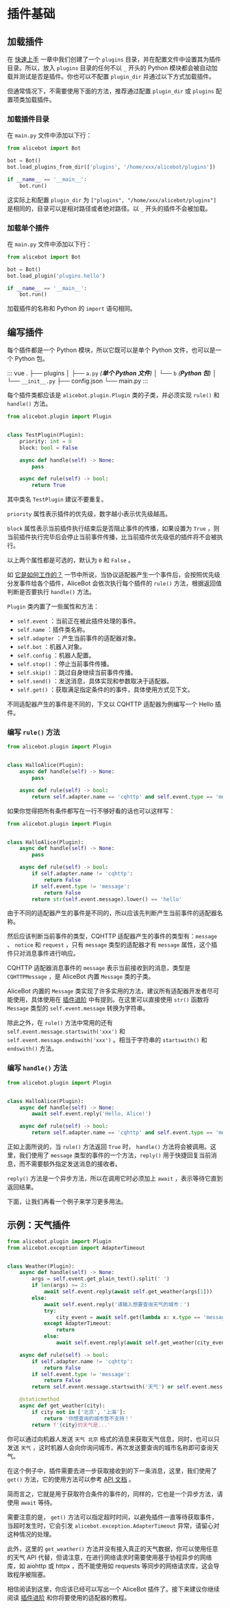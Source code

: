 # 插件基础

## 加载插件

在 [快速上手](./getting-started.md) 一章中我们创建了一个 `plugins` 目录，并在配置文件中设置其为插件目录。所以，放入 `plugins` 目录的任何不以 `_` 开头的 Python 模块都会被自动加载并测试是否是插件。你也可以不配置 `plugin_dir` 并通过以下方式加载插件。

但通常情况下，不需要使用下面的方法，推荐通过配置 `plugin_dir` 或 `plugins` 配置项类加载插件。

### 加载插件目录

在 `main.py` 文件中添加以下行：

```python {4}
from alicebot import Bot

bot = Bot()
bot.load_plugins_from_dir(['plugins', '/home/xxx/alicebot/plugins'])

if __name__ == '__main__':
    bot.run()
```

这实际上和配置 `plugin_dir` 为 `["plugins", "/home/xxx/alicebot/plugins"]` 是相同的，目录可以是相对路径或者绝对路径。以 `_` 开头的插件不会被加载。

### 加载单个插件

在 `main.py` 文件中添加以下行：

```python {4}
from alicebot import Bot

bot = Bot()
bot.load_plugin('plugins.hello')

if __name__ == '__main__':
    bot.run()
```

加载插件的名称和 Python 的 `import` 语句相同。

## 编写插件

每个插件都是一个 Python 模块，所以它既可以是单个 Python 文件，也可以是一个 Python 包。

::: vue
.
├── plugins
│   ├── `a.py` _(**单个 Python 文件**)_
│   └── `b` _(**Python 包**)_
│      └── `__init__.py`
├── config.json
└── main.py
:::

每个插件类都应该是 `alicebot.plugin.Plugin` 类的子类，并必须实现 `rule()` 和 `handle()` 方法。

```python {5-6}
from alicebot.plugin import Plugin


class TestPlugin(Plugin):
  	priority: int = 0
    block: bool = False

    async def handle(self) -> None:
        pass

    async def rule(self) -> bool:
        return True

```

其中类名 `TestPlugin` 建议不要重复。

`priority` 属性表示插件的优先级，数字越小表示优先级越高。

`block` 属性表示当前插件执行结束后是否阻止事件的传播，如果设置为 `True` ，则当前插件执行完毕后会停止当前事件传播，比当前插件优先级低的插件将不会被执行。

以上两个属性都是可选的，默认为 `0` 和 `False` 。

如 [它是如何工作的？](./#它是如何工作的？) 一节中所说，当协议适配器产生一个事件后，会按照优先级分发事件给各个插件，AliceBot 会依次执行每个插件的 `rule()` 方法，根据返回值判断是否要执行 `handle()` 方法。

`Plugin` 类内置了一些属性和方法：

- `self.event` ：当前正在被此插件处理的事件。
- `self.name` ：插件类名称。
- `self.adapter` ：产生当前事件的适配器对象。
- `self.bot` ：机器人对象。
- `self.config` ：机器人配置。
- `self.stop()` ：停止当前事件传播。
- `self.skip()` ：跳过自身继续当前事件传播。
- `self.send()` ：发送消息，具体实现和参数取决于适配器。
- `self.get()` ：获取满足指定条件的的事件，具体使用方式见下文。

不同适配器产生的事件是不同的，下文以 CQHTTP 适配器为例编写一个 Hello 插件。

### 编写 `rule()` 方法

```python {9}
from alicebot.plugin import Plugin


class HalloAlice(Plugin):
    async def handle(self) -> None:
        pass

    async def rule(self) -> bool:
        return self.adapter.name == 'cqhttp' and self.event.type == 'message' and str(self.event.message).lower() == 'hello'

```

如果你觉得把所有条件都写在一行不够好看的话也可以这样写：

```python {9-13}
from alicebot.plugin import Plugin


class HalloAlice(Plugin):
    async def handle(self) -> None:
        pass

    async def rule(self) -> bool:
        if self.adapter.name != 'cqhttp':
          	return False
        if self.event.type != 'message':
          	return False
        return str(self.event.message).lower() == 'hello'

```

由于不同的适配器产生的事件是不同的，所以应该先判断产生当前事件的适配器名称。

然后应该判断当前事件的类型，CQHTTP 适配器产生的事件的类型有：`message` 、 `notice` 和 `request` ，只有 `message` 类型的适配器才有 `message` 属性，这个插件只对消息事件进行响应。

CQHTTP 适配器消息事件的 `message` 表示当前接收到的消息，类型是 `CQHTTPMessage` ，是 AliceBot 内置 `Message` 类的子类。

AliceBot 内置的 `Message` 类实现了许多实用的方法，建议所有适配器开发者尽可能使用，具体使用在 [插件进阶](./plugin-advanced.md) 中有提到。在这里可以直接使用 `str()` 函数将 `Message` 类型的 `self.event.message` 转换为字符串。

除此之外，在 `rule()` 方法中常用的还有 `self.event.message.startswith('xxx')` 和  `self.event.message.endswith('xxx')` 。相当于字符串的 `startswith()` 和 `endswith()` 方法。

### 编写 `handle()` 方法

```python {6}
from alicebot.plugin import Plugin


class HalloAlice(Plugin):
    async def handle(self) -> None:
        await self.event.reply('Hello, Alice!')

    async def rule(self) -> bool:
        return self.adapter.name == 'cqhttp' and self.event.type == 'message' and str(self.event.message).lower() == 'hello'

```

正如上面所说的，当 `rule()` 方法返回 `True` 时， `handle()` 方法将会被调用。这里，我们使用了 `message` 类型的事件的一个方法，`reply()` 用于快捷回复当前消息，而不需要额外指定发送消息的接收者。

`reply()` 方法是一个异步方法，所以在调用它时必须加上 `await` ，表示等待它直到返回结果。

下面，让我们再看一个例子来学习更多用法。

## 示例：天气插件

```python
from alicebot.plugin import Plugin
from alicebot.exception import AdapterTimeout


class Weather(Plugin):
    async def handle(self) -> None:
        args = self.event.get_plain_text().split(' ')
        if len(args) >= 2:
            await self.event.reply(await self.get_weather(args[1]))
        else:
            await self.event.reply('请输入想要查询天气的城市：')
            try:
                city_event = await self.get(lambda x: x.type == 'message', timeout=10)
            except AdapterTimeout:
                return
            else:
                await self.event.reply(await self.get_weather(city_event.get_plain_text()))

    async def rule(self) -> bool:
        if self.adapter.name != 'cqhttp':
            return False
        if self.event.type != 'message':
            return False
        return self.event.message.startswith('天气') or self.event.message.startswith('weather')

    @staticmethod
    async def get_weather(city):
        if city not in ['北京', '上海']:
            return '你想查询的城市暂不支持！'
        return f'{city}的天气是...'

```

你可以通过向机器人发送 `天气 北京` 格式的消息来获取天气信息，同时，也可以只发送 `天气` ，这时机器人会向你询问城市，再次发送要查询的城市名称即可查询天气。

在这个例子中，插件需要去进一步获取接收到的下一条消息，这里，我们使用了 `get()` 方法，它的使用方法可以参考 [API 文档](/api/plugin.html#async-get-func-none-max-try-times-none-timeout-none) 。

简而言之，它就是用于获取符合条件的事件的，同样的，它也是一个异步方法，请使用 `await` 等待。

需要注意的是， `get()` 方法可以指定超时时间，以避免插件一直等待获取事件，当超时发生时，它会引发 `alicebot.exception.AdapterTimeout` 异常，请留心对这种情况的处理。

此外，这里的 `get_weather()` 方法并没有接入真正的天气数据，你可以使用任意的天气 API 代替，但请注意，在进行网络请求时需要使用基于协程异步的网络库，如 aiohttp 或 httpx ，而不能使用如 requests 等同步的网络请求库，这会导致程序被阻塞。

相信阅读到这里，你应该已经可以写出一个 AliceBot 插件了。接下来建议你继续阅读 [插件进阶](./plugin-advanced.md) 和你将要使用的适配器的教程。
